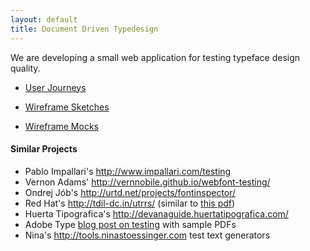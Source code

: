 ```yaml
---
layout: default
title: Document Driven Typedesign
---
```


We are developing a small web application for testing typeface design quality. 

* [User Journeys](https://docs.google.com/document/d/1YtGaKEW8oU42HJ9CnhUa2b4SWEQ0Meew01PAPakcJb0/edit#heading=h.fn5nr55nvb6u)

* [Wireframe Sketches](/ux/sketches/)

* [Wireframe Mocks](/ux/mocks/005)

#### Similar Projects

* Pablo Impallari's <http://www.impallari.com/testing>
* Vernon Adams' <http://vernnobile.github.io/webfont-testing/>
* Ondrej Jób's <http://urtd.net/projects/fontinspector/>
* Red Hat's <http://tdil-dc.in/utrrs/> (similar to [this pdf](https://github.com/metapolator/ddt/raw/gh-pages/ux/samples/conjuncts.pdf))
* Huerta Tipografica's <http://devanaguide.huertatipografica.com/>
* Adobe Type [blog post on testing](http://blog.typekit.com/2013/11/06/the-mysteries-of-type-quality-engineering-explained/) with sample PDFs
* Nina's <http://tools.ninastoessinger.com> test text generators

